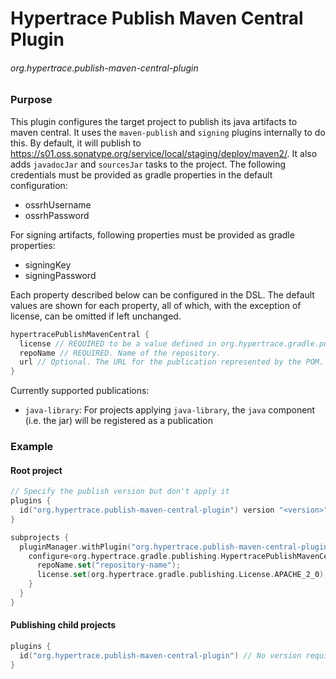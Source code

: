 # Hypertrace Publish Maven Central Plugin

###### org.hypertrace.publish-maven-central-plugin

### Purpose
This plugin configures the target project to publish its java artifacts to maven central. 
It uses the `maven-publish` and `signing` plugins internally to do this.
By default, it will publish to https://s01.oss.sonatype.org/service/local/staging/deploy/maven2/. 
It also adds `javadocJar` and `sourcesJar` tasks to the project.
The following credentials must be provided as gradle properties in the default configuration:
- ossrhUsername
- ossrhPassword

For signing artifacts, following properties must be provided as gradle properties:
- signingKey
- signingPassword

Each property described below can be configured in the DSL. The default values are shown for each property,
all of which, with the exception of license, can be omitted if left unchanged.
```kotlin
hypertracePublishMavenCentral {
  license // REQUIRED to be a value defined in org.hypertrace.gradle.publishing.License
  repoName // REQUIRED. Name of the repository.
  url // Optional. The URL for the publication represented by the POM.
}
```

Currently supported publications:
- `java-library`: For projects applying `java-library`, the `java` component (i.e. the jar) will be registered as a publication
### Example
#### Root project

```kotlin
// Specify the publish version but don't apply it
plugins {
  id("org.hypertrace.publish-maven-central-plugin") version "<version>" apply false
}

subprojects {
  pluginManager.withPlugin("org.hypertrace.publish-maven-central-plugin") {
    configure<org.hypertrace.gradle.publishing.HypertracePublishMavenCentralExtension> {
      repoName.set("repository-name");
      license.set(org.hypertrace.gradle.publishing.License.APACHE_2_0);
    }
  }
}
```
#### Publishing child projects
```kotlin
plugins {
  id("org.hypertrace.publish-maven-central-plugin") // No version required, set by parent
}
```
